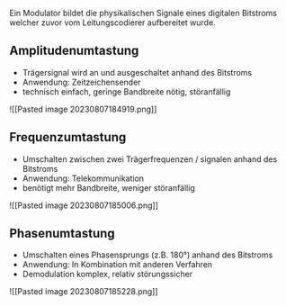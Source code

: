 Ein Modulator bildet die physikalischen Signale eines digitalen Bitstroms welcher zuvor vom Leitungscodierer aufbereitet wurde.









## Amplitudenumtastung
- Trägersignal wird an und ausgeschaltet anhand des Bitstroms
- Anwendung: Zeitzeichensender
- technisch einfach, geringe Bandbreite nötig, störanfällig

![[Pasted image 20230807184919.png]]

## Frequenzumtastung
- Umschalten zwischen zwei Trägerfrequenzen / signalen anhand des Bitstroms
- Anwendung: Telekommunikation
- benötigt mehr Bandbreite, weniger störanfällig

![[Pasted image 20230807185006.png]]

## Phasenumtastung
- Umschalten eines Phasensprungs (z.B. 180°) anhand des Bitstroms
- Anwendung: In Kombination mit anderen Verfahren
- Demodulation komplex, relativ störungssicher

![[Pasted image 20230807185228.png]]
